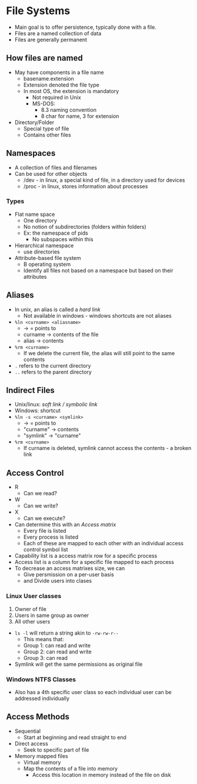# File Systems

- Main goal is to offer persistence, typically done with a file.
- Files are a named collection of data
- Files are generally permanent
  
## How files are named

- May have components in a file name
  - basename.extension
  - Extension denoted the file type
  - In most OS, the extension is mandatory
    - Not required in Unix
    - MS-DOS:
      - 8.3 naming convention
      - 8 char for name, 3 for extension
- Directory/Folder
  - Special type of file
  - Contains other files

## Namespaces

- A collection of files and filenames
- Can be used for other objects
  - /dev - in linux, a special kind of file, in a directory used for devices
  - /proc - in linux, stores information about processes

### Types

- Flat name space
  - One directory
  - No notion of subdirectories (folders within folders)
  - Ex: the namespace of pids
    - No subspaces within this
- Hierarchical namespace
  - use directories
- Attribute-based file system
  - B operating system
  - Identify all files not based on a namespace but based on their attributes

## Aliases

- In unix, an alias is called a *hard link*
  - Not available in windows - windows shortcuts are not aliases
- `%ln <curname> <aliasname>`
  - -> = points to
  - curname -> contents of the file
  - alias -> contents
- `%rm <curname>`
  - If we delete the current file, the alias will still point to the same contents
- `.` refers to the current directory
- `..` refers to the parent directory

## Indirect Files

- Unix/linux: *soft link / symbolic link*
- Windows: shortcut
- `%ln -s <curname> <symlink>`
  - -> = points to
  - "curname" -> contents
  - "symlink" -> "curname"
- `%rm <curname>`
  - If curname is deleted, symlink cannot access the contents - a broken link

## Access Control

- R
  - Can we read?
- W
  - Can we write?
- X
  - Can we execute?
- Can determine this with an *Access matrix*
  - Every file is listed
  - Every process is listed
  - Each of these are mapped to each other with an individual access control symbol list
- Capability list is a access matrix row for a specific process
- Access list is a column for a specific file mapped to each process
- To decrease an access matrixes size, we can
  - Give persmission on a per-user basis
  - and Divide users into clases

### Linux User classes

1) Owner of file
2) Users in same group as owner
3) All other users

- `ls -l` will return a string akin to `-rw-rw-r--`
  - This means that:
  - Group 1: can read and write
  - Group 2: can read and write
  - Group 3: can read
- Symlink will get the same permissions as original file

### Windows NTFS Classes

- Also has a 4th specific user class so each individual user can be addressed individually

## Access Methods

- Sequential
  - Start at beginning and read straight to end
- Direct access
  - Seek to specific part of file
- Memory mapped files
  - Virtual memory
  - Map the contents of a file into memory
    - Access this location in memory instead of the file on disk